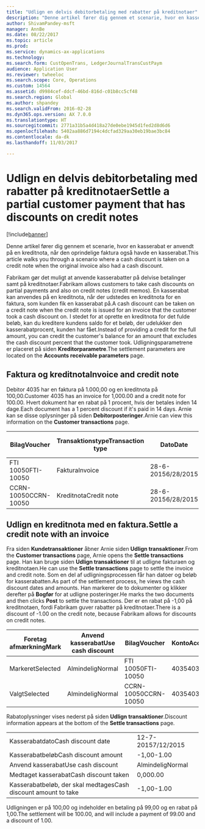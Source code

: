 ```yaml
---
title: "Udlign en delvis debitorbetaling med rabatter på kreditnotaer"
description: "Denne artikel fører dig gennem et scenarie, hvor en kasserabat er anvendt på en kreditnota, når den oprindelige faktura også havde en kasserabat."
author: ShivamPandey-msft
manager: AnnBe
ms.date: 08/22/2017
ms.topic: article
ms.prod: 
ms.service: dynamics-ax-applications
ms.technology: 
ms.search.form: CustOpenTrans, LedgerJournalTransCustPaym
audience: Application User
ms.reviewer: twheeloc
ms.search.scope: Core, Operations
ms.custom: 14564
ms.assetid: d9984cef-ddcf-46bd-816d-c01b8cc5cf48
ms.search.region: Global
ms.author: shpandey
ms.search.validFrom: 2016-02-28
ms.dyn365.ops.version: AX 7.0.0
ms.translationtype: HT
ms.sourcegitcommit: 2771a31b5a4d418a27de0ebe1945d1fed2d8d6d6
ms.openlocfilehash: 5402aa886d7194c4dcfad329aa30eb19bae3bc84
ms.contentlocale: da-dk
ms.lasthandoff: 11/03/2017

---
```


# <a name="settle-a-partial-customer-payment-that-has-discounts-on-credit-notes"></a><span data-ttu-id="49aba-103">Udlign en delvis debitorbetaling med rabatter på kreditnotaer</span><span class="sxs-lookup"><span data-stu-id="49aba-103">Settle a partial customer payment that has discounts on credit notes</span></span>

[!include[banner](../includes/banner.md)]


<span data-ttu-id="49aba-104">Denne artikel fører dig gennem et scenarie, hvor en kasserabat er anvendt på en kreditnota, når den oprindelige faktura også havde en kasserabat.</span><span class="sxs-lookup"><span data-stu-id="49aba-104">This article walks you through a scenario where a cash discount is taken on a credit note when the original invoice also had a cash discount.</span></span> 

<span data-ttu-id="49aba-105">Fabrikam gør det muligt at anvende kasserabatter på delvise betalinger samt på kreditnotaer.</span><span class="sxs-lookup"><span data-stu-id="49aba-105">Fabrikam allows customers to take cash discounts on partial payments and also on credit notes (credit memos).</span></span> <span data-ttu-id="49aba-106">En kasserabat kan anvendes på en kreditnota, når der udstedes en kreditnota for en faktura, som kunden fik en kasserabat på.</span><span class="sxs-lookup"><span data-stu-id="49aba-106">A cash discount can be taken on a credit note when the credit note is issued for an invoice that the customer took a cash discount on.</span></span> <span data-ttu-id="49aba-107">I stedet for at oprette en kreditnota for det fulde beløb, kan du kreditere kundens saldo for et beløb, der udelukker den kasserabatprocent, kunden har fået.</span><span class="sxs-lookup"><span data-stu-id="49aba-107">Instead of providing a credit for the full amount, you can credit the customer's balance for an amount that excludes the cash discount percent that the customer took.</span></span> <span data-ttu-id="49aba-108">Udligningsparametrene er placeret på siden **Kreditorparametre**.</span><span class="sxs-lookup"><span data-stu-id="49aba-108">The settlement parameters are located on the **Accounts receivable parameters** page.</span></span>

## <a name="invoice-and-credit-note"></a><span data-ttu-id="49aba-109">Faktura og kreditnota</span><span class="sxs-lookup"><span data-stu-id="49aba-109">Invoice and credit note</span></span>
<span data-ttu-id="49aba-110">Debitor 4035 har en faktura på 1.000,00 og en kreditnota på 100,00.</span><span class="sxs-lookup"><span data-stu-id="49aba-110">Customer 4035 has an invoice for 1,000.00 and a credit note for 100.00.</span></span> <span data-ttu-id="49aba-111">Hvert dokument har en rabat på 1 procent, hvis der betales inden 14 dage.</span><span class="sxs-lookup"><span data-stu-id="49aba-111">Each document has a 1 percent discount if it's paid in 14 days.</span></span> <span data-ttu-id="49aba-112">Arnie kan se disse oplysninger på siden **Debitorposteringer**.</span><span class="sxs-lookup"><span data-stu-id="49aba-112">Arnie can view this information on the **Customer transactions** page.</span></span>

| <span data-ttu-id="49aba-113">Bilag</span><span class="sxs-lookup"><span data-stu-id="49aba-113">Voucher</span></span>    | <span data-ttu-id="49aba-114">Transaktionstype</span><span class="sxs-lookup"><span data-stu-id="49aba-114">Transaction type</span></span> | <span data-ttu-id="49aba-115">Dato</span><span class="sxs-lookup"><span data-stu-id="49aba-115">Date</span></span>      | <span data-ttu-id="49aba-116">Faktura</span><span class="sxs-lookup"><span data-stu-id="49aba-116">Invoice</span></span>  | <span data-ttu-id="49aba-117">Beløb i transaktionsvalutadebet</span><span class="sxs-lookup"><span data-stu-id="49aba-117">Amount in transaction currency debit</span></span> | <span data-ttu-id="49aba-118">Beløb i transaktionsvalutakredit</span><span class="sxs-lookup"><span data-stu-id="49aba-118">Amount in transaction currency credit</span></span> | <span data-ttu-id="49aba-119">Saldo</span><span class="sxs-lookup"><span data-stu-id="49aba-119">Balance</span></span>  | <span data-ttu-id="49aba-120">Valuta</span><span class="sxs-lookup"><span data-stu-id="49aba-120">Currency</span></span> |
|------------|------------------|-----------|----------|--------------------------------------|---------------------------------------|----------|----------|
| <span data-ttu-id="49aba-121">FTI 10050</span><span class="sxs-lookup"><span data-stu-id="49aba-121">FTI-10050</span></span>  | <span data-ttu-id="49aba-122">Faktura</span><span class="sxs-lookup"><span data-stu-id="49aba-122">Invoice</span></span>          | <span data-ttu-id="49aba-123">28-6-2015</span><span class="sxs-lookup"><span data-stu-id="49aba-123">6/28/2015</span></span> | <span data-ttu-id="49aba-124">10050</span><span class="sxs-lookup"><span data-stu-id="49aba-124">10050</span></span>    | <span data-ttu-id="49aba-125">1.000,00</span><span class="sxs-lookup"><span data-stu-id="49aba-125">1,000.00</span></span>                             |                                       | <span data-ttu-id="49aba-126">1.000,00</span><span class="sxs-lookup"><span data-stu-id="49aba-126">1,000.00</span></span> | <span data-ttu-id="49aba-127">USD</span><span class="sxs-lookup"><span data-stu-id="49aba-127">USD</span></span>      |
| <span data-ttu-id="49aba-128">CCRN-10050</span><span class="sxs-lookup"><span data-stu-id="49aba-128">CCRN-10050</span></span> | <span data-ttu-id="49aba-129">Kreditnota</span><span class="sxs-lookup"><span data-stu-id="49aba-129">Credit note</span></span>      | <span data-ttu-id="49aba-130">28-6-2015</span><span class="sxs-lookup"><span data-stu-id="49aba-130">6/28/2015</span></span> | <span data-ttu-id="49aba-131">CR-10050</span><span class="sxs-lookup"><span data-stu-id="49aba-131">CR-10050</span></span> |                                      | <span data-ttu-id="49aba-132">100,00</span><span class="sxs-lookup"><span data-stu-id="49aba-132">100.00</span></span>                                | <span data-ttu-id="49aba-133">-100,00</span><span class="sxs-lookup"><span data-stu-id="49aba-133">-100.00</span></span>  | <span data-ttu-id="49aba-134">USD</span><span class="sxs-lookup"><span data-stu-id="49aba-134">USD</span></span>      |

## <a name="settle-a-credit-note-with-an-invoice"></a><span data-ttu-id="49aba-135">Udlign en kreditnota med en faktura.</span><span class="sxs-lookup"><span data-stu-id="49aba-135">Settle a credit note with an invoice</span></span>
<span data-ttu-id="49aba-136">Fra siden **Kundetransaktioner** åbner Arnie siden **Udlign transaktioner**.</span><span class="sxs-lookup"><span data-stu-id="49aba-136">From the **Customer transactions** page, Arnie opens the **Settle transactions** page.</span></span> <span data-ttu-id="49aba-137">Han kan bruge siden **Udlign transaktioner** til at udligne fakturaen og kreditnotaen.</span><span class="sxs-lookup"><span data-stu-id="49aba-137">He can use the **Settle transactions** page to settle the invoice and credit note.</span></span> <span data-ttu-id="49aba-138">Som en del af udligningsprocessen får han datoer og beløb for kasserabatten.</span><span class="sxs-lookup"><span data-stu-id="49aba-138">As part of the settlement process, he views the cash discount dates and amounts.</span></span> <span data-ttu-id="49aba-139">Han markerer de to dokumenter og klikker derefter på **Bogfør** for at udligne posteringer.</span><span class="sxs-lookup"><span data-stu-id="49aba-139">He marks the two documents and then clicks **Post** to settle the transactions.</span></span> <span data-ttu-id="49aba-140">Der er en rabat på -1,00 på kreditnotaen, fordi Fabrikam guver rabatter på kreditnotaer.</span><span class="sxs-lookup"><span data-stu-id="49aba-140">There is a discount of -1.00 on the credit note, because Fabrikam allows for discounts on credit notes.</span></span>

| <span data-ttu-id="49aba-141">Foretag afmærkning</span><span class="sxs-lookup"><span data-stu-id="49aba-141">Mark</span></span>     | <span data-ttu-id="49aba-142">Anvend kasserabat</span><span class="sxs-lookup"><span data-stu-id="49aba-142">Use cash discount</span></span> | <span data-ttu-id="49aba-143">Bilag</span><span class="sxs-lookup"><span data-stu-id="49aba-143">Voucher</span></span>    | <span data-ttu-id="49aba-144">Konto</span><span class="sxs-lookup"><span data-stu-id="49aba-144">Account</span></span> | <span data-ttu-id="49aba-145">Dato</span><span class="sxs-lookup"><span data-stu-id="49aba-145">Date</span></span>      | <span data-ttu-id="49aba-146">Forfaldsdato</span><span class="sxs-lookup"><span data-stu-id="49aba-146">Due date</span></span>  | <span data-ttu-id="49aba-147">Faktura</span><span class="sxs-lookup"><span data-stu-id="49aba-147">Invoice</span></span>  | <span data-ttu-id="49aba-148">Beløb i transaktionsvaluta</span><span class="sxs-lookup"><span data-stu-id="49aba-148">Amount in transaction currency</span></span> | <span data-ttu-id="49aba-149">Valuta</span><span class="sxs-lookup"><span data-stu-id="49aba-149">Currency</span></span> | <span data-ttu-id="49aba-150">Beløb, der skal udlignes</span><span class="sxs-lookup"><span data-stu-id="49aba-150">Amount to settle</span></span> |
|----------|-------------------|------------|---------|-----------|-----------|----------|--------------------------------|----------|------------------|
| <span data-ttu-id="49aba-151">Markeret</span><span class="sxs-lookup"><span data-stu-id="49aba-151">Selected</span></span> | <span data-ttu-id="49aba-152">Almindelig</span><span class="sxs-lookup"><span data-stu-id="49aba-152">Normal</span></span>            | <span data-ttu-id="49aba-153">FTI 10050</span><span class="sxs-lookup"><span data-stu-id="49aba-153">FTI-10050</span></span>  | <span data-ttu-id="49aba-154">4035</span><span class="sxs-lookup"><span data-stu-id="49aba-154">4035</span></span>    | <span data-ttu-id="49aba-155">28-6-2015</span><span class="sxs-lookup"><span data-stu-id="49aba-155">6/28/2015</span></span> | <span data-ttu-id="49aba-156">28-7-2015</span><span class="sxs-lookup"><span data-stu-id="49aba-156">7/28/2015</span></span> | <span data-ttu-id="49aba-157">10050</span><span class="sxs-lookup"><span data-stu-id="49aba-157">10050</span></span>    | <span data-ttu-id="49aba-158">1.000,00</span><span class="sxs-lookup"><span data-stu-id="49aba-158">1,000.00</span></span>                       | <span data-ttu-id="49aba-159">USD</span><span class="sxs-lookup"><span data-stu-id="49aba-159">USD</span></span>      | <span data-ttu-id="49aba-160">990,00</span><span class="sxs-lookup"><span data-stu-id="49aba-160">990.00</span></span>           |
| <span data-ttu-id="49aba-161">Valgt</span><span class="sxs-lookup"><span data-stu-id="49aba-161">Selected</span></span> | <span data-ttu-id="49aba-162">Almindelig</span><span class="sxs-lookup"><span data-stu-id="49aba-162">Normal</span></span>            | <span data-ttu-id="49aba-163">CCRN-10050</span><span class="sxs-lookup"><span data-stu-id="49aba-163">CCRN-10050</span></span> | <span data-ttu-id="49aba-164">4035</span><span class="sxs-lookup"><span data-stu-id="49aba-164">4035</span></span>    | <span data-ttu-id="49aba-165">28-6-2015</span><span class="sxs-lookup"><span data-stu-id="49aba-165">6/28/2015</span></span> | <span data-ttu-id="49aba-166">28-7-2015</span><span class="sxs-lookup"><span data-stu-id="49aba-166">7/28/2015</span></span> | <span data-ttu-id="49aba-167">CR-10050</span><span class="sxs-lookup"><span data-stu-id="49aba-167">CR-10050</span></span> | <span data-ttu-id="49aba-168">-100,00</span><span class="sxs-lookup"><span data-stu-id="49aba-168">-100.00</span></span>                        | <span data-ttu-id="49aba-169">USD</span><span class="sxs-lookup"><span data-stu-id="49aba-169">USD</span></span>      | <span data-ttu-id="49aba-170">-99,00</span><span class="sxs-lookup"><span data-stu-id="49aba-170">-99.00</span></span>           |

<span data-ttu-id="49aba-171">Rabatoplysninger vises nederst på siden **Udlign transaktioner**.</span><span class="sxs-lookup"><span data-stu-id="49aba-171">Discount information appears at the bottom of the **Settle transactions** page.</span></span>

|                              |           |
|------------------------------|-----------|
| <span data-ttu-id="49aba-172">Kasserabatdato</span><span class="sxs-lookup"><span data-stu-id="49aba-172">Cash discount date</span></span>           | <span data-ttu-id="49aba-173">12-7-2015</span><span class="sxs-lookup"><span data-stu-id="49aba-173">7/12/2015</span></span> |
| <span data-ttu-id="49aba-174">Kasserabatbeløb</span><span class="sxs-lookup"><span data-stu-id="49aba-174">Cash discount amount</span></span>         | <span data-ttu-id="49aba-175">-1,00</span><span class="sxs-lookup"><span data-stu-id="49aba-175">-1.00</span></span>     |
| <span data-ttu-id="49aba-176">Anvend kasserabat</span><span class="sxs-lookup"><span data-stu-id="49aba-176">Use cash discount</span></span>            | <span data-ttu-id="49aba-177">Almindelig</span><span class="sxs-lookup"><span data-stu-id="49aba-177">Normal</span></span>    |
| <span data-ttu-id="49aba-178">Medtaget kasserabat</span><span class="sxs-lookup"><span data-stu-id="49aba-178">Cash discount taken</span></span>          | <span data-ttu-id="49aba-179">0,00</span><span class="sxs-lookup"><span data-stu-id="49aba-179">0.00</span></span>      |
| <span data-ttu-id="49aba-180">Kasserabatbeløb, der skal medtages</span><span class="sxs-lookup"><span data-stu-id="49aba-180">Cash discount amount to take</span></span> | <span data-ttu-id="49aba-181">-1,00</span><span class="sxs-lookup"><span data-stu-id="49aba-181">-1.00</span></span>     |

<span data-ttu-id="49aba-182">Udligningen er på 100,00 og indeholder en betaling på 99,00 og en rabat på 1,00.</span><span class="sxs-lookup"><span data-stu-id="49aba-182">The settlement will be 100.00, and will include a payment of 99.00 and a discount of 1.00.</span></span>





